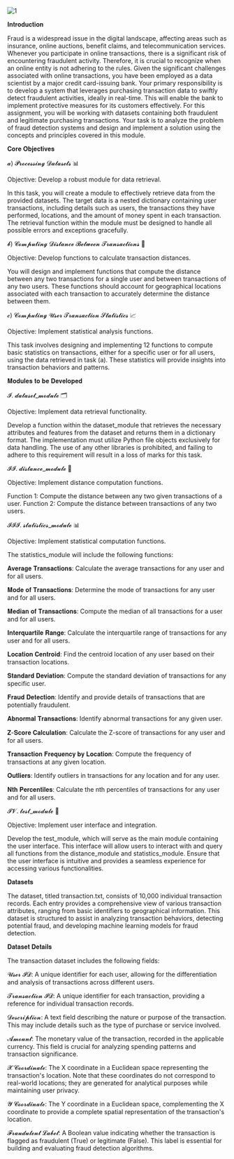 
![1](https://github.com/user-attachments/assets/f5b94a5d-b654-4892-b83c-022771bcdf1c)

𝐈𝐧𝐭𝐫𝐨𝐝𝐮𝐜𝐭𝐢𝐨𝐧

Fraud is a widespread issue in the digital landscape, affecting areas such as insurance, online auctions, benefit claims, and telecommunication services. Whenever you participate in online transactions, there is a significant risk of encountering fraudulent activity. Therefore, it is crucial to recognize when an online entity is not adhering to the rules.
Given the significant challenges associated with online transactions, you have been employed as a data scientist by a major credit card-issuing bank. Your primary responsibility is to develop a system that leverages purchasing transaction data to swiftly detect fraudulent activities, ideally in real-time. This will enable the bank to implement protective measures for its customers effectively.
For this assignment, you will be working with datasets containing both fraudulent and legitimate purchasing transactions. Your task is to analyze the problem of fraud detection systems and design and implement a solution using the concepts and principles covered in this module.

𝐂𝐨𝐫𝐞 𝐎𝐛𝐣𝐞𝐜𝐭𝐢𝐯𝐞𝐬

𝓪) 𝓟𝓻𝓸𝓬𝓮𝓼𝓼𝓲𝓷𝓰 𝓓𝓪𝓽𝓪𝓼𝓮𝓽𝓼 📊

Objective: Develop a robust module for data retrieval.

In this task, you will create a module to effectively retrieve data from the provided datasets. The target data is a nested dictionary containing user transactions, including details such as users, the transactions they have performed, locations, and the amount of money spent in each transaction. The retrieval function within the module must be designed to handle all possible errors and exceptions gracefully.

𝓫) 𝓒𝓸𝓶𝓹𝓾𝓽𝓲𝓷𝓰 𝓓𝓲𝓼𝓽𝓪𝓷𝓬𝓮 𝓑𝓮𝓽𝔀𝓮𝓮𝓷 𝓣𝓻𝓪𝓷𝓼𝓪𝓬𝓽𝓲𝓸𝓷𝓼 📍

Objective: Develop functions to calculate transaction distances.

You will design and implement functions that compute the distance between any two transactions for a single user and between transactions of any two users. These functions should account for geographical locations associated with each transaction to accurately determine the distance between them.

𝓬) 𝓒𝓸𝓶𝓹𝓾𝓽𝓲𝓷𝓰 𝓤𝓼𝓮𝓻 𝓣𝓻𝓪𝓷𝓼𝓪𝓬𝓽𝓲𝓸𝓷 𝓢𝓽𝓪𝓽𝓲𝓼𝓽𝓲𝓬𝓼 📈

Objective: Implement statistical analysis functions.

This task involves designing and implementing 12 functions to compute basic statistics on transactions, either for a specific user or for all users, using the data retrieved in task (a). These statistics will provide insights into transaction behaviors and patterns.

𝐌𝐨𝐝𝐮𝐥𝐞𝐬 𝐭𝐨 𝐛𝐞 𝐃𝐞𝐯𝐞𝐥𝐨𝐩𝐞𝐝

𝓘. 𝓭𝓪𝓽𝓪𝓼𝓮𝓽_𝓶𝓸𝓭𝓾𝓵𝓮 🗂️

Objective: Implement data retrieval functionality.

Develop a function within the dataset_module that retrieves the necessary attributes and features from the dataset and returns them in a dictionary format.
The implementation must utilize Python file objects exclusively for data handling. The use of any other libraries is prohibited, and failing to adhere to this requirement will result in a loss of marks for this task.

𝓘𝓘. 𝓭𝓲𝓼𝓽𝓪𝓷𝓬𝓮_𝓶𝓸𝓭𝓾𝓵𝓮 🚀

Objective: Implement distance computation functions.

Function 1: Compute the distance between any two given transactions of a user.
Function 2: Compute the distance between transactions of any two users.

𝓘𝓘𝓘. 𝓼𝓽𝓪𝓽𝓲𝓼𝓽𝓲𝓬𝓼_𝓶𝓸𝓭𝓾𝓵𝓮 📊

Objective: Implement statistical computation functions.

The statistics_module will include the following functions:

𝐀𝐯𝐞𝐫𝐚𝐠𝐞 𝐓𝐫𝐚𝐧𝐬𝐚𝐜𝐭𝐢𝐨𝐧𝐬: Calculate the average transactions for any user and for all users.

𝐌𝐨𝐝𝐞 𝐨𝐟 𝐓𝐫𝐚𝐧𝐬𝐚𝐜𝐭𝐢𝐨𝐧𝐬: Determine the mode of transactions for any user and for all users.

𝐌𝐞𝐝𝐢𝐚𝐧 𝐨𝐟 𝐓𝐫𝐚𝐧𝐬𝐚𝐜𝐭𝐢𝐨𝐧𝐬: Compute the median of all transactions for a user and for all users.

𝐈𝐧𝐭𝐞𝐫𝐪𝐮𝐚𝐫𝐭𝐢𝐥𝐞 𝐑𝐚𝐧𝐠𝐞: Calculate the interquartile range of transactions for any user and for all users.

𝐋𝐨𝐜𝐚𝐭𝐢𝐨𝐧 𝐂𝐞𝐧𝐭𝐫𝐨𝐢𝐝: Find the centroid location of any user based on their transaction locations.

𝐒𝐭𝐚𝐧𝐝𝐚𝐫𝐝 𝐃𝐞𝐯𝐢𝐚𝐭𝐢𝐨𝐧: Compute the standard deviation of transactions for any specific user.

𝐅𝐫𝐚𝐮𝐝 𝐃𝐞𝐭𝐞𝐜𝐭𝐢𝐨𝐧: Identify and provide details of transactions that are potentially fraudulent.

𝐀𝐛𝐧𝐨𝐫𝐦𝐚𝐥 𝐓𝐫𝐚𝐧𝐬𝐚𝐜𝐭𝐢𝐨𝐧𝐬: Identify abnormal transactions for any given user.

𝐙-𝐒𝐜𝐨𝐫𝐞 𝐂𝐚𝐥𝐜𝐮𝐥𝐚𝐭𝐢𝐨𝐧: Calculate the Z-score of transactions for any user and for all users.

𝐓𝐫𝐚𝐧𝐬𝐚𝐜𝐭𝐢𝐨𝐧 𝐅𝐫𝐞𝐪𝐮𝐞𝐧𝐜𝐲 𝐛𝐲 𝐋𝐨𝐜𝐚𝐭𝐢𝐨𝐧: Compute the frequency of transactions at any given location.

𝐎𝐮𝐭𝐥𝐢𝐞𝐫𝐬: Identify outliers in transactions for any location and for any user.

𝐍𝐭𝐡 𝐏𝐞𝐫𝐜𝐞𝐧𝐭𝐢𝐥𝐞𝐬: Calculate the nth percentiles of transactions for any user and for all users.

𝓘𝓥. 𝓽𝓮𝓼𝓽_𝓶𝓸𝓭𝓾𝓵𝓮 🧪

Objective: Implement user interface and integration.

Develop the test_module, which will serve as the main module containing the user interface. This interface will allow users to interact with and query all functions from the distance_module and statistics_module.
Ensure that the user interface is intuitive and provides a seamless experience for accessing various functionalities.

𝐃𝐚𝐭𝐚𝐬𝐞𝐭𝐬

The dataset, titled transaction.txt, consists of 10,000 individual transaction records. Each entry provides a comprehensive view of various transaction attributes, ranging from basic identifiers to geographical information. This dataset is structured to assist in analyzing transaction behaviors, detecting potential fraud, and developing machine learning models for fraud detection.

𝐃𝐚𝐭𝐚𝐬𝐞𝐭 𝐃𝐞𝐭𝐚𝐢𝐥𝐬

The transaction dataset includes the following fields:

𝓤𝓼𝓮𝓻 𝓘𝓓: A unique identifier for each user, allowing for the differentiation and analysis of transactions across different users.

𝓣𝓻𝓪𝓷𝓼𝓪𝓬𝓽𝓲𝓸𝓷 𝓘𝓓: A unique identifier for each transaction, providing a reference for individual transaction records.

𝓓𝓮𝓼𝓬𝓻𝓲𝓹𝓽𝓲𝓸𝓷: A text field describing the nature or purpose of the transaction. This may include details such as the type of purchase or service involved.

𝓐𝓶𝓸𝓾𝓷𝓽: The monetary value of the transaction, recorded in the applicable currency. This field is crucial for analyzing spending patterns and transaction significance.

𝓧 𝓒𝓸𝓸𝓻𝓭𝓲𝓷𝓪𝓽𝓮: The X coordinate in a Euclidean space representing the transaction's location. Note that these coordinates do not correspond to real-world locations; they are generated for analytical purposes while maintaining user privacy.

𝓨 𝓒𝓸𝓸𝓻𝓭𝓲𝓷𝓪𝓽𝓮: The Y coordinate in a Euclidean space, complementing the X coordinate to provide a complete spatial representation of the transaction's location.

𝓕𝓻𝓪𝓾𝓭𝓾𝓵𝓮𝓷𝓽 𝓛𝓪𝓫𝓮𝓵: A Boolean value indicating whether the transaction is flagged as fraudulent (True) or legitimate (False). This label is essential for building and evaluating fraud detection algorithms.


